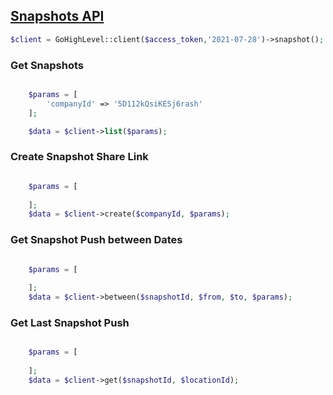 ## [Snapshots API](https://highlevel.stoplight.io/docs/integrations/ff808584bafce-snapshots-api)

```php
$client = GoHighLevel::client($access_token,'2021-07-28')->snapshot();
```

### Get Snapshots
```php

    $params = [
        'companyId' => '5D112kQsiKESj6rash'
    ];

    $data = $client->list($params);
```

### Create Snapshot Share Link
```php

    $params = [
        
    ];
    $data = $client->create($companyId, $params);
```

### Get Snapshot Push between Dates
```php

    $params = [
        
    ];
    $data = $client->between($snapshotId, $from, $to, $params);
```

### Get Last Snapshot Push
```php

    $params = [
        
    ];
    $data = $client->get($snapshotId, $locationId);
```

